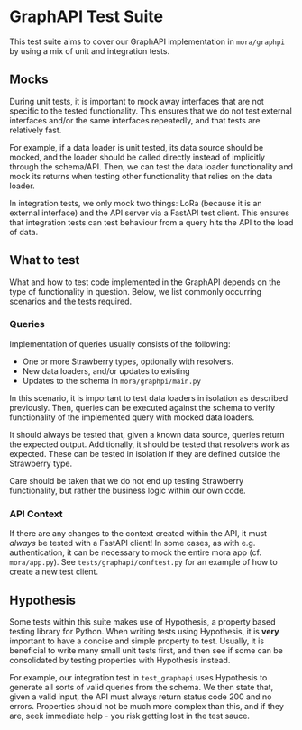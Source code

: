 # GraphAPI Test Suite

This test suite aims to cover our GraphAPI implementation in `mora/graphpi` by using a mix of unit and integration tests.

## Mocks

During unit tests, it is important to mock away interfaces that are not specific to the tested functionality. This ensures that we do not test external interfaces and/or the same interfaces repeatedly, and that tests are relatively fast.

For example, if a data loader is unit tested, its data source should be mocked, and the loader should be called directly instead of implicitly through the schema/API. Then, we can test the data loader functionality and mock its returns when testing other functionality that relies on the data loader.

In integration tests, we only mock two things: LoRa (because it is an external interface) and the API server via a FastAPI test client. This ensures that integration tests can test behaviour from a query hits the API to the load of data.


## What to test

What and how to test code implemented in the GraphAPI depends on the type of functionality in question. Below, we list commonly occurring scenarios and the tests required.

### Queries
Implementation of queries usually consists of the following:
- One or more Strawberry types, optionally with resolvers.
- New data loaders, and/or updates to existing
- Updates to the schema in `mora/graphpi/main.py`

In this scenario, it is important to test data loaders in isolation as described previously. Then, queries can be executed against the schema to verify functionality of the implemented query with mocked data loaders.

It should always be tested that, given a known data source, queries return the expected output. Additionally, it should be tested that resolvers work as expected. These can be tested in isolation if they are defined outside the Strawberry type.

Care should be taken that we do not end up testing Strawberry functionality, but rather the business logic within our own code.

### API Context

If there are any changes to the context created within the API, it must *always* be tested with a FastAPI client! In some cases, as with e.g. authentication, it can be necessary to mock the entire mora app (cf. `mora/app.py`). See `tests/graphapi/conftest.py` for an example of how to create a new test client.


## Hypothesis

Some tests within this suite makes use of Hypothesis, a property based testing library for Python. When writing tests using Hypothesis, it is **very** important to have a concise and simple property to test. Usually, it is beneficial to write many small unit tests first, and then see if some can be consolidated by testing properties with Hypothesis instead.

For example, our integration test in `test_graphapi` uses Hypothesis to generate all sorts of valid queries from the schema. We then state that, given a valid input, the API must always return status code 200 and no errors. Properties should not be much more complex than this, and if they are, seek immediate help - you risk getting lost in the test sauce.
